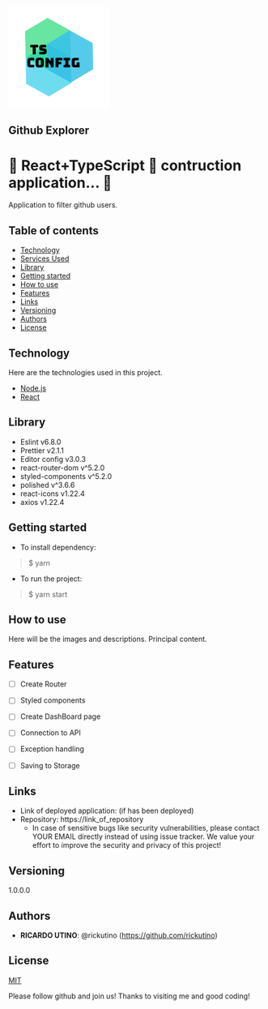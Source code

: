 ![Logo of the project](public/readme_images/logo.png)



## Github Explorer

# 🚧  React+TypeScript 🚀 contruction application...  🚧
Application to filter github users.


## Table of contents
<!--ts-->
   * [Technology](#technology)
   * [Services Used](#services-used)
   * [Library](#library)
   * [Getting started](#getting-started)
   * [How to use](#how-to-use)
   * [Features](#features)
   * [Links](#links)
   * [Versioning](#versioning)
   * [Authors](#authors)
   * [License](#license)
<!--te-->

## Technology

Here are the technologies used in this project.

- [Node.js](https://nodejs.org/en/)
- [React](https://ja.reactjs.org/)



## Library
- Eslint v6.8.0
- Prettier v2.1.1
- Editor config v3.0.3
- react-router-dom v^5.2.0
- styled-components v^5.2.0
- polished v^3.6.6
- react-icons v1.22.4
- axios v1.22.4

## Getting started

* To install dependency:
>    $ yarn
* To run the project:
>    $ yarn start

## How to use

Here will be the images and descriptions. Principal content.


## Features

   - [ ] Create Router
   - [ ] Styled components
   - [ ] Create DashBoard page
   - [ ] Connection to API
   - [ ] Exception handling
   - [ ] Saving to Storage


## Links

  - Link of deployed application: (if has been deployed)
  - Repository: https://link_of_repository
    - In case of sensitive bugs like security vulnerabilities, please contact
      YOUR EMAIL directly instead of using issue tracker. We value your effort
      to improve the security and privacy of this project!


## Versioning

1.0.0.0


## Authors

* **RICARDO UTINO**: @rickutino (https://github.com/rickutino)

## License
[MIT](https://LICENSE.md/)





Please follow github and join us!
Thanks to visiting me and good coding!
